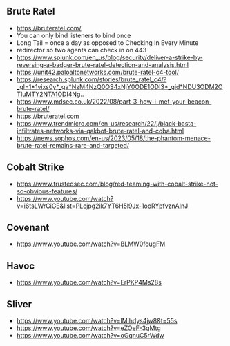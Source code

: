 ## Brute Ratel
- https://bruteratel.com/
- You can only bind listeners to bind once 
- Long Tail = once a day as opposed to Checking In Every Minute 
- redirector so two agents can check in on 443
- https://www.splunk.com/en_us/blog/security/deliver-a-strike-by-reversing-a-badger-brute-ratel-detection-and-analysis.html
- https://unit42.paloaltonetworks.com/brute-ratel-c4-tool/
- https://research.splunk.com/stories/brute_ratel_c4/?_gl=1*1vixs0y*_ga*NzM4NzQ0OS4xNjY0ODE1ODI3*_gid*NDU3ODM2OTIuMTY2NTA1ODI4Ng..
- https://www.mdsec.co.uk/2022/08/part-3-how-i-met-your-beacon-brute-ratel/
- https://bruteratel.com
- https://www.trendmicro.com/en_us/research/22/j/black-basta-infiltrates-networks-via-qakbot-brute-ratel-and-coba.html
- https://news.sophos.com/en-us/2023/05/18/the-phantom-menace-brute-ratel-remains-rare-and-targeted/


## Cobalt Strike
- https://www.trustedsec.com/blog/red-teaming-with-cobalt-strike-not-so-obvious-features/
- https://www.youtube.com/watch?v=i6tsLWrCiGE&list=PLcjpg2ik7YT6H5l9Jx-1ooRYpfvznAInJ


## Covenant 
- https://www.youtube.com/watch?v=BLMW0fougFM


## Havoc
- https://www.youtube.com/watch?v=ErPKP4Ms28s


## Sliver
- https://www.youtube.com/watch?v=lMihdys4jw8&t=55s
- https://www.youtube.com/watch?v=eZOeF-3qMtg
- https://www.youtube.com/watch?v=oGqnuC5rWdw